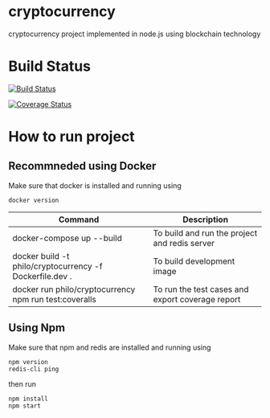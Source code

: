 # cryptocurrency
cryptocurrency project implemented in node.js using blockchain technology

# Build Status
[![Build Status](https://travis-ci.org/phella/cryptocurrency.svg?branch=master)](https://travis-ci.org/phella/cryptocurrency)

[![Coverage Status](https://coveralls.io/repos/github/phella/cryptocurrency/badge.svg?branch=)](https://coveralls.io/github/phella/cryptocurrency?branch=)

# How to run project

## Recommneded using Docker
Make sure that docker is installed and running using 
```
docker version
```

| Command | Description |
| --- | --- |
| docker-compose up --build| To build and run the project and redis server |
| docker build -t philo/cryptocurrency -f Dockerfile.dev . | To build development image |
| docker run philo/cryptocurrency npm run test:coveralls | To run the test cases and export coverage report |


## Using Npm
Make sure that npm and redis are installed and running using 
```
npm version
redis-cli ping
```
then run 
```
npm install
npm start
```
